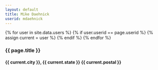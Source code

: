 ```yaml
---
layout: default
title: Mike Daehnick
userid: mdaehnick
---
```


{% for user in site.data.users %}
  {% if user.userid == page.userid %}
    {% assign current = user %}
  {% endif %}
{% endfor %}


### {{ page.title }}

#### {{ current.city }}, {{ current.state }} {{ current.postal }}